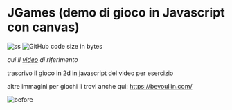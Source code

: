 # JGames (demo di gioco in Javascript con canvas)

![ss](https://img.shields.io/badge/javascript-Game_learn-blue) ![GitHub code size in bytes](https://img.shields.io/github/languages/code-size/Walt7/JGames)


 *qui il [video](https://www.youtube.com/watch?v=GFO_txvwK_c&t=9647s)  di riferimento* 

trascrivo il gioco in 2d in javascript del video per esercizio



altre immagini per giochi li trovi anche qui: https://bevouliin.com/


![before](https://i.imgur.com/Y1KuKCL.png)
